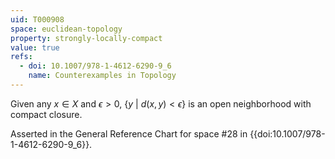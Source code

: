 ```yaml
---
uid: T000908
space: euclidean-topology
property: strongly-locally-compact
value: true
refs:
  - doi: 10.1007/978-1-4612-6290-9_6
    name: Counterexamples in Topology
---
```

Given any $x \in X$ and $\epsilon > 0$, $\{y\ |\ d(x,y) < \epsilon \}$ is an open neighborhood with compact closure.

Asserted in the General Reference Chart for space #28 in
{{doi:10.1007/978-1-4612-6290-9_6}}.
